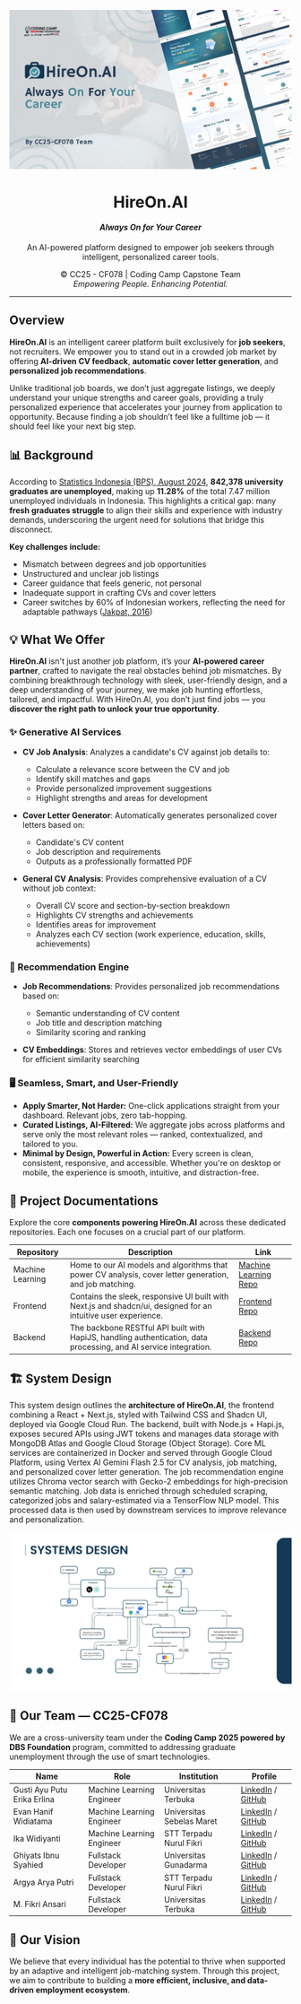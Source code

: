 <div align="center">

![HireOn](../img/HireOn.png)

# **HireOn.AI**  
#### *Always On for Your Career*

An AI-powered platform designed to empower job seekers through intelligent, personalized career tools.  

© CC25 - CF078 | Coding Camp Capstone Team  
*Empowering People. Enhancing Potential.*

</div>

---

## Overview

**HireOn.AI** is an intelligent career platform built exclusively for **job seekers**, not recruiters. We empower you to stand out in a crowded job market by offering **AI-driven CV feedback**, **automatic cover letter generation**, and **personalized job recommendations**.

Unlike traditional job boards, we don’t just aggregate listings, we deeply understand your unique strengths and career goals, providing a truly personalized experience that accelerates your journey from application to opportunity. Because finding a job shouldn’t feel like a fulltime job — it should feel like your next big step.

## 📊 Background

According to [Statistics Indonesia (BPS), August 2024](https://data.goodstats.id/statistic/persentase-sarjana-pengangguran-di-ri-meningkat-dua-kali-lipat-selama-1-dekade-terakhir-9ah2d), **842,378 university graduates are unemployed**, making up **11.28%** of the total 7.47 million unemployed individuals in Indonesia. This highlights a critical gap: many **fresh graduates struggle** to align their skills and experience with industry demands, underscoring the urgent need for solutions that bridge this disconnect.

**Key challenges include:**
- Mismatch between degrees and job opportunities  
- Unstructured and unclear job listings  
- Career guidance that feels generic, not personal
- Inadequate support in crafting CVs and cover letters  
- Career switches by 60% of Indonesian workers, reflecting the need for adaptable pathways ([Jakpat, 2016](https://insight.jakpat.net/its-time-to-roll-survey-report-on-indonesians-switching-job-habit/))

## 💡 What We Offer

**HireOn.AI** isn't just another job platform, it’s your **AI-powered career partner**, crafted to navigate the real obstacles behind job mismatches. By combining breakthrough technology with sleek, user-friendly design, and a deep understanding of your journey, we make job hunting effortless, tailored, and impactful. With HireOn.AI, you don’t just find jobs — you **discover the right path to unlock your true opportunity**.

### ✨ Generative AI Services

- **CV Job Analysis**: Analyzes a candidate's CV against job details to:
  - Calculate a relevance score between the CV and job
  - Identify skill matches and gaps
  - Provide personalized improvement suggestions
  - Highlight strengths and areas for development

- **Cover Letter Generator**: Automatically generates personalized cover letters based on:
  - Candidate's CV content
  - Job description and requirements
  - Outputs as a professionally formatted PDF

- **General CV Analysis**: Provides comprehensive evaluation of a CV without job context:
  - Overall CV score and section-by-section breakdown
  - Highlights CV strengths and achievements
  - Identifies areas for improvement
  - Analyzes each CV section (work experience, education, skills, achievements)

### 🔗 Recommendation Engine

- **Job Recommendations**: Provides personalized job recommendations based on:
  - Semantic understanding of CV content
  - Job title and description matching
  - Similarity scoring and ranking

- **CV Embeddings**: Stores and retrieves vector embeddings of user CVs for efficient similarity searching

### 🖥️ Seamless, Smart, and User-Friendly

- **Apply Smarter, Not Harder:** One-click applications straight from your dashboard. Relevant jobs, zero tab-hopping.
- **Curated Listings, AI-Filtered:** We aggregate jobs across platforms and serve only the most relevant roles — ranked, contextualized, and tailored to you.
- **Minimal by Design, Powerful in Action:** Every screen is clean, consistent, responsive, and accessible. Whether you're on desktop or mobile, the experience is smooth, intuitive, and distraction-free.

## 📁 Project Documentations

Explore the core **components powering HireOn.AI** across these dedicated repositories. Each one focuses on a crucial part of our platform.

| Repository       | Description                                                                                                   | Link                                                      |
|------------------|---------------------------------------------------------------------------------------------------------------|-----------------------------------------------------------|
| Machine Learning | Home to our AI models and algorithms that power CV analysis, cover letter generation, and job matching.       | [Machine Learning Repo](https://github.com/hireonai/ml-services)   |
| Frontend         | Contains the sleek, responsive UI built with Next.js and shadcn/ui, designed for an intuitive user experience. | [Frontend Repo](https://github.com/hireonai/frontend-hireonai)      |
| Backend          | The backbone RESTful API built with HapiJS, handling authentication, data processing, and AI service integration. | [Backend Repo](https://github.com/hireonai/backend-hireonai)        |

## 🏗️ System Design

This system design outlines the **architecture of HireOn.AI**, the frontend combining a React + Next.js, styled with Tailwind CSS and Shadcn UI, deployed via Google Cloud Run. The backend, built with Node.js + Hapi.js, exposes secured APIs using JWT tokens and manages data storage with MongoDB Atlas and Google Cloud Storage (Object Storage). Core ML services are containerized in Docker and served through Google Cloud Platform, using Vertex AI Gemini Flash 2.5 for CV analysis, job matching, and personalized cover letter generation. The job recommendation engine utilizes Chroma vector search with Gecko-2 embeddings for high-precision semantic matching. Job data is enriched through scheduled scraping, categorized jobs and salary-estimated via a TensorFlow NLP model. This processed data is then used by downstream services to improve relevance and personalization.

![HireOn Systems Design](../img/SystemsDesign.png)

## 👥 Our Team — CC25-CF078

We are a cross-university team under the **Coding Camp 2025 powered by DBS Foundation** program, committed to addressing graduate unemployment through the use of smart technologies.

| Name | Role | Institution | Profile |
|------|------|-------------|---------|
| Gusti Ayu Putu Erika Erlina | Machine Learning Engineer | Universitas Terbuka | [LinkedIn](https://www.linkedin.com/in/gusti-ayu-putu-erika-erlina-2105a5219/) / [GitHub](https://github.com/eriksszva) |
| Evan Hanif Widiatama | Machine Learning Engineer | Universitas Sebelas Maret | [LinkedIn](https://www.linkedin.com/in/evanhfw/) / [GitHub](https://github.com/evanhfw) |
| Ika Widiyanti | Machine Learning Engineer | STT Terpadu Nurul Fikri | [LinkedIn](https://www.linkedin.com/in/ika-widiyanti-432a18251/) / [GitHub](https://github.com/IKAWIDIYANTI) |
| Ghiyats Ibnu Syahied | Fullstack Developer | Universitas Gunadarma | [LinkedIn](https://www.linkedin.com/in/ghiyatsyhd/) / [GitHub](https://github.com/ghiyatssyahied) |
| Argya Arya Putri | Fullstack Developer | STT Terpadu Nurul Fikri | [LinkedIn](https://www.linkedin.com/in/argyaaryaputri/) / [GitHub](https://github.com/giAptri) |
| M. Fikri Ansari | Fullstack Developer | Universitas Terbuka | [LinkedIn](https://www.linkedin.com/in/m-fikri-ansari/) / [GitHub](https://github.com/lotusCupcake) |

## 🚀 Our Vision

We believe that every individual has the potential to thrive when supported by an adaptive and intelligent job-matching system. Through this project, we aim to contribute to building a **more efficient, inclusive, and data-driven employment ecosystem**.